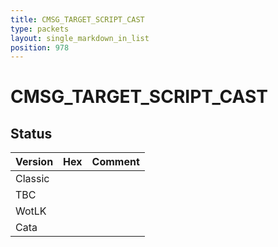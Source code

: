 ```yaml
---
title: CMSG_TARGET_SCRIPT_CAST
type: packets
layout: single_markdown_in_list
position: 978
---
```


# CMSG_TARGET_SCRIPT_CAST

## Status

Version | Hex | Comment
---------- | ---------- | ---------- 
Classic |  |  
TBC |  |  
WotLK |  |  
Cata |  |  
